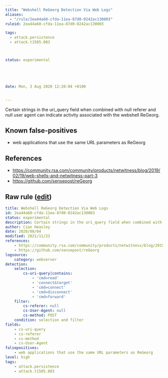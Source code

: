 ```yaml
---
title: "Webshell ReGeorg Detection Via Web Logs"
aliases:
  - "/rule/2ea44a60-cfda-11ea-87d0-0242ac130003"
ruleid: 2ea44a60-cfda-11ea-87d0-0242ac130003

tags:
  - attack.persistence
  - attack.t1505.003



status: experimental





date: Mon, 3 Aug 2020 12:20:04 +0100


---
```


Certain strings in the uri_query field when combined with null referer and null user agent can indicate activity associated with the webshell ReGeorg.

<!--more-->


## Known false-positives

* web applications that use the same URL parameters as ReGeorg



## References

* https://community.rsa.com/community/products/netwitness/blog/2019/02/19/web-shells-and-netwitness-part-3
* https://github.com/sensepost/reGeorg


## Raw rule ([edit](https://github.com/SigmaHQ/sigma/edit/master/rules/web/win_webshell_regeorg.yml))
```yaml
title: Webshell ReGeorg Detection Via Web Logs
id: 2ea44a60-cfda-11ea-87d0-0242ac130003
status: experimental
description: Certain strings in the uri_query field when combined with null referer and null user agent can indicate activity associated with the webshell ReGeorg.
author: Cian Heasley
date: 2020/08/04
modified: 2021/11/23
references:
    - https://community.rsa.com/community/products/netwitness/blog/2019/02/19/web-shells-and-netwitness-part-3
    - https://github.com/sensepost/reGeorg
logsource:
    category: webserver
detection:
    selection:
        cs-uri-query|contains:
            - 'cmd=read'
            - 'connect&target'
            - 'cmd=connect'
            - 'cmd=disconnect'
            - 'cmd=forward'
    filter:
        cs-referer: null
        cs-User-Agent: null
        cs-method: POST
    condition: selection and filter
fields:
    - cs-uri-query
    - cs-referer
    - cs-method
    - cs-User-Agent
falsepositives:
    - web applications that use the same URL parameters as ReGeorg
level: high
tags:
    - attack.persistence
    - attack.t1505.003

```
